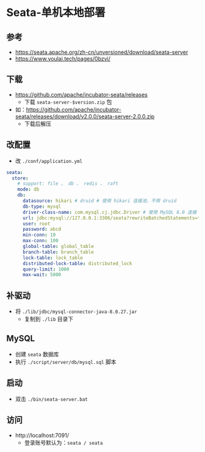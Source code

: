 # Seata-单机本地部署

## 参考
- https://seata.apache.org/zh-cn/unversioned/download/seata-server
- https://www.youlai.tech/pages/0bzvi/


## 下载
- https://github.com/apache/incubator-seata/releases
  - 下载 `seata-server-$version.zip` 包
- 如：https://github.com/apache/incubator-seata/releases/download/v2.0.0/seata-server-2.0.0.zip
  - 下载后解压


## 改配置
- 改 `./conf/application.yml`
```yaml
seata:
  store:
    # support: file 、 db 、 redis 、 raft
    mode: db
    db:
      datasource: hikari # druid # 使用 hikari 连接池，不用 druid
      db-type: mysql
      driver-class-name: com.mysql.cj.jdbc.Driver # 使用 MySQL 8.0 连接
      url: jdbc:mysql://127.0.0.1:3306/seata?rewriteBatchedStatements=true&characterEncoding=utf8&connectTimeout=1000&socketTimeout=3000&autoReconnect=true&useUnicode=true&useSSL=false&serverTimezone=GMT%2B8
      user: root
      password: abcd
      min-conn: 10
      max-conn: 100
      global-table: global_table
      branch-table: branch_table
      lock-table: lock_table
      distributed-lock-table: distributed_lock
      query-limit: 1000
      max-wait: 5000
```


## 补驱动
- 将 `./lib/jdbc/mysql-connector-java-8.0.27.jar`
  - 复制到 `./lib` 目录下


## MySQL
- 创建 `seata` 数据库
- 执行 `./script/server/db/mysql.sql` 脚本


## 启动
- 双击 `./bin/seata-server.bat`


## 访问
- http://localhost:7091/
  - 登录账号默认为：`seata / seata`
